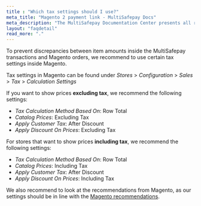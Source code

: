 ```yaml
---
title : "Which tax settings should I use?"
meta_title: "Magento 2 payment link - MultiSafepay Docs"
meta_description: "The MultiSafepay Documentation Center presents all relevant information about our Plugins and API. You can also find support pages for payment methods, tools and general questions as well as the contact details of our Support and Integration Teams."
layout: "faqdetail"
read_more: "."
---
```


To prevent discrepancies between item amounts inside the MultiSafepay transactions and Magento orders, we recommend to use certain tax settings inside Magento.

Tax settings in Magento can be found under _Stores_ > _Configuration_ > _Sales_ > _Tax_ > _Calculation Settings_

If you want to show prices **excluding tax**, we recommend the following settings:

+ _Tax Calculation Method Based On_: Row Total
+ _Catalog Prices_: Excluding Tax
+ _Apply Customer Tax_: After Discount
+ _Apply Discount On Prices_: Excluding Tax

For stores that want to show prices **including tax**, we recommend the following settings:

+ _Tax Calculation Method Based On_: Row Total
+ _Catalog Prices_: Including Tax
+ _Apply Customer Tax_: After Discount
+ _Apply Discount On Prices_: Including Tax

We also recommend to look at the recommendations from Magento, as our settings should be in line with the [Magento recommendations](https://docs.magento.com/user-guide/tax/warning-messages.html).
